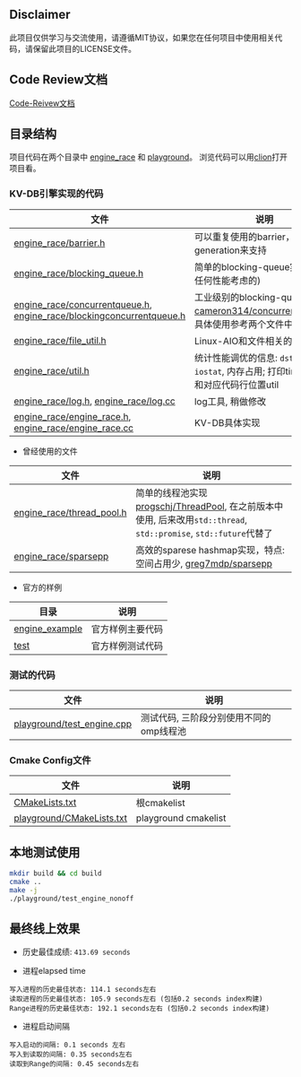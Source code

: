 ## Disclaimer

此项目仅供学习与交流使用，请遵循MIT协议，如果您在任何项目中使用相关代码，请保留此项目的LICENSE文件。

## Code Review文档

[Code-Reivew文档](documents/ReadMe.md)

## 目录结构

项目代码在两个目录中 [engine_race](engine_race) 和 [playground](playground)。
浏览代码可以用[clion](https://www.jetbrains.com/clion/)打开项目看。

### KV-DB引擎实现的代码

文件 | 说明
--- | ---
[engine_race/barrier.h](engine_race/barrier.h) | 可以重复使用的barrier，通过generation来支持
[engine_race/blocking_queue.h](engine_race/blocking_queue.h) | 简单的blocking-queue实现 (没有任何性能考虑的)
[engine_race/concurrentqueue.h](engine_race/concurrentqueue.h), [engine_race/blockingconcurrentqueue.h](engine_race/blockingconcurrentqueue.h) | 工业级别的blocking-queue实现 [cameron314/concurrentqueue](https://github.com/cameron314/concurrentqueue)，具体使用参考两个文件中的license
[engine_race/file_util.h](engine_race/file_util.h) | Linux-AIO和文件相关的封装
[engine_race/util.h](engine_race/util.h) | 统计性能调优的信息: `dstat`, `iostat`, 内存占用; 打印timestamp和对应代码行位置util
[engine_race/log.h](engine_race/log.h), [engine_race/log.cc](engine_race/log.cc) | log工具, 稍做修改
[engine_race/engine_race.h](engine_race/engine_race.h), [engine_race/engine_race.cc](engine_race/engine_race.cc) | KV-DB具体实现

* 曾经使用的文件

文件 | 说明
--- | ---
[engine_race/thread_pool.h](engine_race/thread_pool.h) | 简单的线程池实现 [progschj/ThreadPool](https://github.com/progschj/ThreadPool), 在之前版本中使用, 后来改用`std::thread`, `std::promise`, `std::future`代替了
[engine_race/sparsepp](engine_race/sparsepp) | 高效的sparese hashmap实现，特点: 空间占用少, [greg7mdp/sparsepp](https://github.com/greg7mdp/sparsepp)

* 官方的样例

目录 | 说明
--- | ---
[engine_example](engine_example) | 官方样例主要代码
[test](test) | 官方样例测试代码

### 测试的代码

文件 | 说明
--- | ---
[playground/test_engine.cpp](playground/test_engine.cpp) | 测试代码, 三阶段分别使用不同的omp线程池


### Cmake Config文件

文件 | 说明
--- | ---
[CMakeLists.txt](CMakeLists.txt) | 根cmakelist
[playground/CMakeLists.txt](playground/CMakeLists.txt) | playground cmakelist

## 本地测试使用

```zsh
mkdir build && cd build 
cmake ..
make -j
./playground/test_engine_nonoff        
```

## 最终线上效果

* 历史最佳成绩: `413.69 seconds`

* 进程elapsed time

```
写入进程的历史最佳状态: 114.1 seconds左右
读取进程的历史最佳状态: 105.9 seconds左右 (包括0.2 seconds index构建)
Range进程的历史最佳状态: 192.1 seconds左右 (包括0.2 seconds index构建)
```

* 进程启动间隔

```
写入启动的间隔: 0.1 seconds 左右
写入到读取的间隔: 0.35 seconds左右
读取到Range的间隔: 0.45 seconds左右
```
